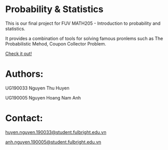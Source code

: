 # Probability & Statistics

This is our final project for FUV MATH205 - Introduction to probability and statistics.

It provides a combination of tools for solving famous pronlems such as The Probabilistic Mehod, Coupon Collector Problem.

[Check it out!](https://fuv-fun-math.herokuapp.com/)


# Authors:

UG190033 Nguyen Thu Huyen 

UG190005 Nguyen Hoang Nam Anh 

# Contact:

huyen.nguyen.190033@student.fulbright.edu.vn

anh.nguyen.190005@student.fulbright.edu.vn

